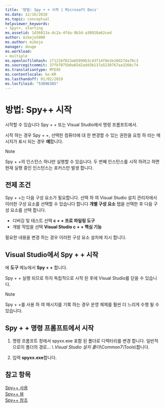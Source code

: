```yaml
---
title: '방법: Spy + + 시작 | Microsoft Docs'
ms.date: 12/16/2018
ms.topic: conceptual
helpviewer_keywords:
- Spy++, starting
ms.assetid: 1d36813a-dc2a-4fda-9b3d-a38928a62ced
author: mikejo5000
ms.author: mikejo
manager: douge
ms.workload:
- multiple
ms.openlocfilehash: 1f121bf823a65999b3c43f14f8e3e10d274a78c3
ms.sourcegitcommit: 37fb7075b0a65d2add3b137a5230767aa3266c74
ms.translationtype: MTE95
ms.contentlocale: ko-KR
ms.lasthandoff: 01/02/2019
ms.locfileid: "53896385"
---
```

# <a name="how-to-start-spy"></a>방법: Spy++ 시작

시작할 수 있습니다 Spy + + 또는 Visual Studio에서 명령 프롬프트에서.  
  
 시작 하는 경우 Spy + +, 선택한 컴퓨터에 대 한 변경할 수 있는 권한을 요청 하 라는 메시지가 표시 되는 경우 **예**합니다.  
  
> [!NOTE]
>  Spy + +의 인스턴스 하나만 실행할 수 있습니다. 두 번째 인스턴스를 시작 하려고 하면 현재 실행 중인 인스턴스는 포커스만 발생 합니다.

## <a name="prerequisites"></a>전제 조건

Spy + +는 다음 구성 요소가 필요합니다. 선택 하 여 Visual Studio 설치 관리자에서 이러한 구성 요소를 선택할 수 있습니다 합니다 **개별 구성 요소** 탭을 선택한 후 다음 구성 요소를 선택 합니다.

* 디버깅 및 테스트 선택 **c + + 프로 파일링 도구**
* 개발 작업을 선택 **Visual Studio c + + 핵심 기능**

필요한 내용을 변경 하는 경우 이러한 구성 요소 설치에 지시 합니다.
  
## <a name="start-spy-from-visual-studio"></a>Visual Studio에서 Spy + + 시작
  
에 **도구** 메뉴에서 **Spy + +** 합니다.  
  
Spy + + 실행 되므로 하지 독립적으로 시작 된 후에 Visual Studio를 닫을 수 있습니다.  
  
> [!NOTE]
>  Spy + +를 사용 하 여 메시지를 기록 하는 경우 운영 체제를 훨씬 더 느리게 수행 될 수 있습니다.  
  
## <a name="start-spy-at-a-command-prompt"></a>Spy + + 명령 프롬프트에서 시작  
  
1.  명령 프롬프트 창에서 spyxx.exe 포함 된 폴더로 디렉터리를 변경 합니다. 일반적으로이 폴더의 경로... \\ *Visual Studio 설치 폴더*\Common7\Tools\\합니다.  
  
2.  입력 **spyxx.exe**합니다. 
  
## <a name="see-also"></a>참고 항목  
 [Spy++ 사용](../debugger/using-spy-increment.md)   
 [Spy++ 뷰](../debugger/spy-increment-views.md)   
 [Spy++ 참조](../debugger/spy-increment-reference.md)